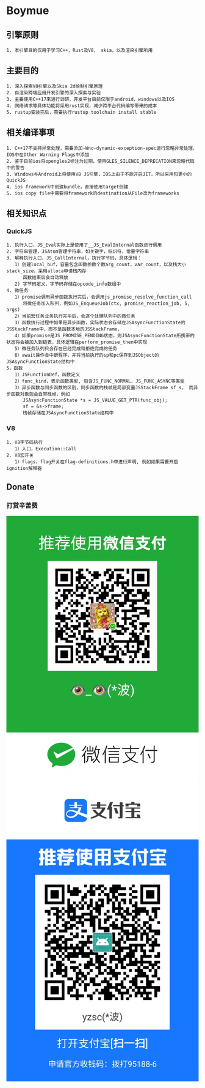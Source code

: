 # Boymue

## 引擎原则
```
1. 本引擎目的仅用于学习C++，Rust及V8， skia，以及渲染引擎所用
```

## 主要目的
```
1. 深入探索V8引擎以及Skia 2d绘制引擎原理
2. 自渲染跨端应用开发引擎的深入探索与实验
3. 主要使用C++17来进行调研，开发平台目前仅限于android，windows以及IOS
4. 网络请求等具体功能将采用rust实现，减少跨平台代码编写带来的成本
5. rustup安装完后，需要执行rustup toolchain install stable
```
## 相关编译事项
```
1. C++17不支持异常处理，需要添加-Wno-dynamic-exception-spec进行忽略异常处理，IOS中在Other Warning Flags中添加
2. 鉴于目前ios将opengles2标注为过期，使用GLES_SILENCE_DEPRECATION来忽略代码中的警告
3. Windows与Android上将使用V8 JS引擎，IOS上由于不能开启JIT，所以采用包更小的QuickJS
4. ios framework中创建bundle，直接使用target创建
5. ios copy file中需要将framework的destination从File改为frameworks
```

## 相关知识点
### QuickJS
```
1. 执行入口，JS_Eval实际上是使用了__JS_EvalInternal函数进行调用
2. 字符串管理，JSAtom管理字符串，如关键字，标识符，常量字符串
3. 解释执行入口，JS_CallInternal，执行字节码，具体逻辑：
   1）创建local_buf，容量包含函数参数个数arg_count，var_count，以及栈大小stack_size，采用alloca申请栈内存
      函数结束后会自动释放
   2) 字节码定义，字节码存储在opcode_info数组中
4. 微任务
   1）promise调用异步函数执行完后，会调用js_promise_resolve_function_call
      将微任务加入队列，例如JS_EnqueueJob(ctx, promise_reaction_job, 5, args)
   2）当前宏任务业务执行完毕后，会逐个处理队列中的微任务
   3）函数执行过程中如果是异步函数，实际状态会存储在JSAsyncFunctionState的JSStackFrame中，而不是函数本地的JSStackFrame，
   4）如果promise是JS_PROMISE_PENDING状态，则JSAsyncFunctionState所携带的状态将会被加入到链表，具体逻辑在perform_promise_then中实现
   5）微任务队列只会存在已经完成和拒绝完成的任务
   6）await操作会中断程序，并将当前执行的sp和pc保存到JSObject的JSAsyncFunctionState结构中
5，函数
   1）JSFunctionDef，函数定义
   2）func_kind，表示函数类型, 包含JS_FUNC_NORMAL，JS_FUNC_ASYNC等类型
   3）异步函数与同步函数的区别，同步函数的栈帧是局部变量JSStackFrame sf_s， 而异步函数对象则会自带栈帧，例如
      JSAsyncFunctionState *s = JS_VALUE_GET_PTR(func_obj);
      sf = &s->frame;
      栈帧存储在JSAsyncFunctionState结构中  
```

### V8
```
1. V8字节码执行
   1）入口，Execution::Call
2. V8宏开关
   1）flags，flag开关在flag-definitions.h中进行声明, 例如如果需要开启ignition解释器   
```

## Donate
### 打赏辛苦费
![image](https://github.com/damonyan1985/Boymue/blob/dev/tools/donate/weixin.jpg)
![image](https://github.com/damonyan1985/Boymue/blob/dev/tools/donate/alipay.jpg)